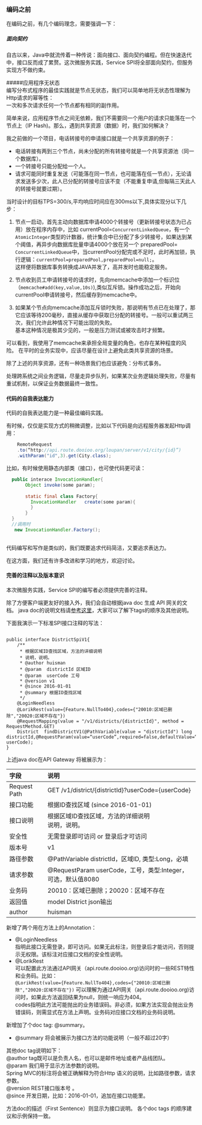 ### 编码之前
在编码之前，有几个编码理念，需要强调一下：

##### 面向契约  
自古以来，Java中就流传着一种传说：面向接口、面向契约编程。但在快速迭代中，接口反而成了累赘。这次微服务实践，Service SPI将全部面向契约，但服务实现方不做约束。

#####应用程序无状态  
编写分布式程序的最佳实践就是节点无状态，我们可以简单地将无状态性理解为Http请求的幂等性：  
一次和多次请求任何一个节点都有相同的副作用。  
  
简单来说，应用程序节点之间无依赖，我们不需要同一个用户的请求只能落在一个节点上（IP Hash)。那么，遇到共享资源（数据）时，我们如何解决？    

我之前做的一个项目，电话转接号的申请接口就是一个共享资源的例子：

*  电话转接有两到三个节点，尚未分配的所有转接号就是一个共享资源池（同一个数据库）。
*  一个转接号只能分配给一个人。
*  请求可能同时重复发送（可能落在同一节点，也可能落在任一节点），无论请求发送多少次，此人已分配的转接号应该不变（不能重复申请,但每隔三天此人的转接号就要过期）。

当时设计的目标TPS=300/s,平均响应时间应在300ms以下,具体实现分以下几步：
1. 节点一启动，首先主动向数据库申请4000个转接号（更新转接号状态为已占用）放在程序内存中，比如 currentPool=`ConcurrentLinkedQueue`，有一个`AtomicInteger`类型的计数器，统计集合中已分配了多少转接号，如果达到某个阈值，再异步向数据库批量申请4000个放在另一个 preparedPool=` ConcurrentLinkedQueue`中，当currentPool分配完或不足时，此时再加锁，执行逻辑：`currentPool=preparedPool,preparedPool=null;`。  
   这样便将数据库事务转换成JAVA并发了，高并发时也能稳定服务。  

2. 节点收到员工申请转接号的请求时，先向memcache中添加一个标识位（`memcache#add(key,value,10s)`),类似互斥锁。操作成功之后，开始向currentPool申请转接号，然后缓存到memcache中。  

3. 如果某个节点向memcache添加互斥锁时失败，那说明有节点已在处理了，那它应该等待200毫秒，直接从缓存中获取已分配的转接号。一般可以重试两三次，我们允许此种情况下可能出现的失败。  
  基本这种情况是极其少见的，一般是压力测试或被攻击时才频繁。
  
 可以看到，我使用了memcache来承担全局变量的角色，也存在某种程度的风险。
 在平时的业务实现中，应该尽量在设计上避免此类共享资源的场景。
 
除了上述的共享资源，还有一种场景我们也应该避免：分布式事务。  
  
处理跨系统之间业务逻辑，尽量走异步队列，如果某次业务逻辑处理失败，尽量有重试机制，以保证业务数据最终一致性。
 
#### 代码的自我表达能力  
代码的自我表达能力是一种最佳编码实践。  
  
有时候，仅仅是实现方式的稍微调整，比如以下代码是向远程服务器发起Http调用：
 
```java
	RemoteRequest  
	.to(“http://api.route.dooioo.org/loupan/server/v1/city/{id}”)
    .withParam("id",3).get(City.class);
```
比如，有时候使用静态内部类（接口），也可使代码更可读：

```java
  public interace InvocationHandler{
       Object invoke(some param);
       
       static final class Factory{
         InvocationHandler   create(some param){
         }
       }
  }
  //调用时
   new InvocationHandler.Factory();
  
```
代码编写和写作是类似的，我们既要追求代码简洁，又要追求表达力。

在这方面，我们还有许多改进和学习的地方，欢迎讨论。

#### 完善的注释以及版本意识  
本次微服务实践，Service SPI的编写者必须提供完善的注释。  

除了方便客户端更友好的接入外，我们会自动根据java doc 生成 API 网关的文档。
java doc的说明文档请[参考这里](http://www.oracle.com/technetwork/java/javase/documentation/index-137868.html#tag)，大家可以了解下tags的顺序及其他说明。

下面我演示一下标准SPI接口注释的写法：
<pre><code class=“java”>
public interface DistrictSpiV1{
	/**
	 * 根据区域ID查找区域，方法的详细说明
	 * 说明，说明。
	 * @author huisman
	 * @param  districtId 区域ID
	 * @param  userCode 工号
	 * @version v1
	 * @since 2016-01-01
	 * @summary 根据ID查找区域 
	 */
	@LoginNeedless
	@LorikRest(value={Feature.NullTo404},codes={"20010:区域已删除","20020:区域不存在"})
	@RequestMapping(value = "/v1/districts/{districtId}", method = RequestMethod.GET)
	District  findDistrictV1(@PathVariable(value = "districtId") long districtId,@RequestParam(value=“userCode”,required=false,defaultValue=“8080”)Integer userCode);
}
</code></pre>

上述java doc在API Gateway 将被展示为：

|  字段  | 说明|
| :------------ | :-----------| 
| Request Path  | GET /v1/district/{districtId}?userCode={userCode}  |
| 接口功能  | 根据ID查找区域 (since 2016-01-01)         |
| 接口说明  | 根据区域ID查找区域，方法的详细说明<br>说明，说明。      |
| 安全性  | 无需登录即可访问 or 登录后才可访问|
| 版本号  | v1          |
| 路径参数 | @PathVariable districtId，区域ID, 类型:Long，必填       |
| 请求参数 | @RequestParam userCode，工号，类型:Integer，可选，默认值8080      |
| 业务码|20010：区域已删除；20020：区域不存在   |
| 返回值| model District json输出 |
| author|huisman|

新增了两个用在方法上的Annotation：

*    @LoginNeedless  
	指明此接口无需登录，即可访问。如果无此标注，则登录后才能访问，否则提示无权限。该标注对应接口文档的安全性说明。
*    @LorikRest  
	可以配置此方法通过API网关（api.route.dooioo.org)访问时的一些REST特性和业务码。比如：  
```@LorikRest(value={Feature.NullTo404},codes={"20010:区域已删除","20020:区域不存在"})```
可以理解为通过API网关（api.route.dooioo.org)访问时，如果此方法返回结果为null，则统一响应为404。  
	codes指明此方法可能抛出的业务错误码。非必须，如果方法实现会抛出业务错误码，则需显式在方法上声明。业务码对应接口文档的业务码说明。

新增加了个doc tag: @summary。

*  @summary 将会被展示为接口方法的功能说明（一般不超过20字）


其他doc tag说明如下：<br>
@author tag既可以是负责人名，也可以是邮件地址或者产品线团队。<br>
@param 我们用于显示方法参数的说明。<br>
Spring MVC的标注将会被正确解释为符合Http 语义的说明，比如路径参数，请求参数。<br>
@version REST接口版本号 。<br>
@since 开发日期，比如：2016-01-01，追加在接口功能里。<br>

方法doc的描述（First Sentence）则显示为接口说明。
各个doc tags 的顺序建议和示例保持一致。


 
 
       